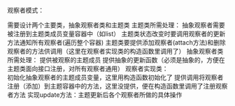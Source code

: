 观察者模式：

需要设计两个主要类，抽象观察者类和主题类
主题类所需处理：
        抽象观察者需要被注册到主题类成员变量容器中（如list）
        主题类状态改变时要调用观察者的更新方法通知所有观察者(遍历整个容器)
        主题类要提供添加观察者(attach方法)和删除观察者的方法供调用（这里在观察者实现类的构造函数里调用了）
抽象观察者类所需处理：
        提供被观察的主题成员
        提供抽象的更新函数（必须是抽象的，方便在主题类面向接口注册，对所有观察者通用）
观察者实现类：        
        初始化抽象观察者的主题成员变量，这里用构造函数初始化了
        提供调用将观察者注册（添加）到主题容器中的方法，这里没提供，便在构造函数里调用了注册观察者方法
        实现update方法：主题更新后各个观察者所做的具体操作
        
